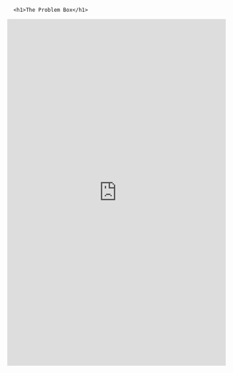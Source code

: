       <h1>The Problem Box</h1> 


<iframe src="https://www.classmarker.com/online-test/start/?quiz=3rq5ebe8e4d99932&iframe=1" frameborder="0" style="width:100%;max-width:700px;" height="800"></iframe>
